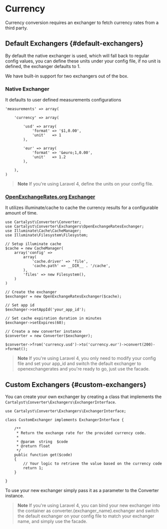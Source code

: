 # Currency

Currency conversion requires an exchanger to fetch currency rates from a third party.

## Default Exchangers {#default-exchangers}

By default the native exchanger is used, which will fall back to regular config values, you can define these units under your config file, if no unit is defined, the exchanger defaults to 1.

We have built-in support for two exchangers out of the box.

### Native Exchanger

It defaults to user defined measurements configurations

	'measurements' => array(

		'currency' => array(

			'usd' => array(
				'format' => '$1,0.00',
				'unit'   => 1
			),

			'eur' => array(
				'format' => '&euro;1,0.00',
				'unit'   => 1.2
			),

		),
	)

> **Note** If you're using Laravel 4, define the units on your config file.

### [OpenExchangeRates.org Exchanger](https://openexchangerates.org)

It utilizes illuminate/cache to cache the currency results for a configurable amount of time.

	use Cartalyst\Converter\Converter;
	use Cartalyst\Converter\Exchangers\OpenExchangeRatesExchanger;
	use Illuminate\Cache\CacheManager;
	use Illuminate\Filesystem\Filesystem;

	// Setup illuminate cache
	$cache = new CacheManager(
        array('config' =>
            array(
                'cache.driver' => 'file',
                'cache.path' => __DIR__ . '/cache',
            ),
            'files' => new Filesystem(),
        )
    )

	// Create the exchanger
	$exchanger = new OpenExchangeRatesExchanger($cache);

	// Set app id
	$exchanger->setAppId('your_app_id');

	// Set cache expiration duration in minutes
	$exchanger->setExpires(60);

	// Create a new converter instance
	$converter = new Converter($exchanger);

	$converter->from('currency.usd')->to('currency.eur')->convert(200)->format();

> **Note** If you're using Laravel 4, you only need to modify your config file
and set your app_id and switch the default exchanger to openexchangerates and
you're ready to go, just use the facade.

## Custom Exchangers {#custom-exchangers}

You can create your own exchanger by creating a class that implements the `Cartalyst\Converter\Exchangers\ExchangerInterface`.

	use Cartalyst\Converter\Exchangers\ExchangerInterface;

	class CustomExchanger implements ExchangerInterface {

		/**
		 * Return the exchange rate for the provided currency code.
		 *
		 * @param  string  $code
		 * @return float
		 */
		public function get($code)
		{
			// Your logic to retrieve the value based on the currency code
			return 1;
		}

	}

To use your new exchanger simply pass it as a parameter to the Converter instance.

> **Note** If you're using Laravel 4, you can bind your new exchanger into the container as converter.{exchanger_name}.exchanger and switch the default exchanger on your config file to match your exchanger name, and simply use the facade.
